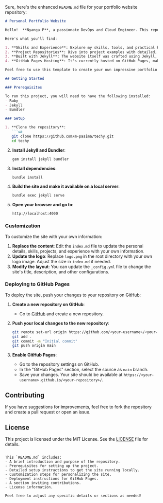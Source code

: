 Sure, here's the enhanced `README.md` file for your portfolio website repository:

```markdown
# Personal Portfolio Website

Hello!  **Nyanga P**, a passionate DevOps and Cloud Engineer. This repository contains the source code for my personal portfolio website, where I showcase my expertise and share insights into my journey.

Here's what you'll find:

1. **Skills and Experience**: Explore my skills, tools, and practical knowledge in DevOps and Cloud Engineering.
2. **Project Repositories**: Dive into project examples with detailed, step-by-step instructions. These repositories serve as valuable resources for fellow cloud enthusiasts.
3. **Built with Jekyll**: The website itself was crafted using Jekyll, a powerful static site generator.
4. **GitHub Pages Hosting**: It's currently hosted on GitHub Pages, making it accessible to anyone interested in learning from or replicating my work.

Feel free to use this template to create your own impressive portfolio! If you have any questions or need further assistance, don't hesitate to reach out. 😊🚀🌟

## Getting Started

### Prerequisites

To run this project, you will need to have the following installed:
- Ruby
- Jekyll
- Bundler

### Setup

1. **Clone the repository**:
   ```sh
   git clone https://github.com/m-pasima/techy.git
   cd techy
   ```

2. **Install Jekyll and Bundler**:
   ```sh
   gem install jekyll bundler
   ```

3. **Install dependencies**:
   ```sh
   bundle install
   ```

4. **Build the site and make it available on a local server**:
   ```sh
   bundle exec jekyll serve
   ```

5. **Open your browser and go to**:
   ```
   http://localhost:4000
   ```

### Customization

To customize the site with your own information:

1. **Replace the content**: Edit the `index.md` file to update the personal details, skills, projects, and experience with your own information.
2. **Update the logo**: Replace `logo.png` in the root directory with your own logo image. Adjust the size in `index.md` if needed.
3. **Modify the layout**: You can update the `_config.yml` file to change the site's title, description, and other configurations.

### Deploying to GitHub Pages

To deploy the site, push your changes to your repository on GitHub:

1. **Create a new repository on GitHub**:
   - Go to [GitHub](https://github.com) and create a new repository.

2. **Push your local changes to the new repository**:
   ```sh
   git remote set-url origin https://github.com/<your-username>/<your-repository>.git
   git add .
   git commit -m "Initial commit"
   git push origin main
   ```

3. **Enable GitHub Pages**:
   - Go to the repository settings on GitHub.
   - In the "GitHub Pages" section, select the source as `main` branch.
   - Save your changes. Your site should be available at `https://<your-username>.github.io/<your-repository>/`.

## Contributing

If you have suggestions for improvements, feel free to fork the repository and create a pull request or open an issue.

## License

This project is licensed under the MIT License. See the [LICENSE](LICENSE) file for details.
```

This `README.md` includes:
- A brief introduction and purpose of the repository.
- Prerequisites for setting up the project.
- Detailed setup instructions to get the site running locally.
- Customization steps for personalizing the site.
- Deployment instructions for GitHub Pages.
- A section inviting contributions.
- License information.

Feel free to adjust any specific details or sections as needed!



